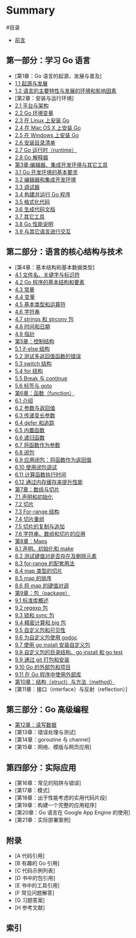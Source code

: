 # Summary

#目录

* [前言](eBook/preface.md)

## 第一部分：学习 Go 语言

* [第1章：Go 语言的起源，发展与普及]
* [1.1 起源与发展](eBook/01.1.md)
* [1.2 语言的主要特性与发展的环境和影响因素](eBook/01.2.md)
* [第2章：安装与运行环境]
* [2.1 平台与架构](eBook/02.1.md)
* [2.2 Go 环境变量](eBook/02.2.md)
* [2.3 在 Linux 上安装 Go](eBook/02.3.md)
* [2.4 在 Mac OS X 上安装 Go](eBook/02.4.md)
* [2.5 在 Windows 上安装 Go](eBook/02.5.md)
* [2.6 安装目录清单](eBook/02.6.md)
* [2.7 Go 运行时（runtime）](eBook/02.7.md)
* [2.8 Go 解释器](eBook/02.8.md)
* [第3章:编辑器、集成开发环境与其它工具](eBook/03.0.md)
* [3.1 Go 开发环境的基本要求](eBook/03.1.md)
* [3.2 编辑器和集成开发环境](eBook/03.2.md)
* [3.3 调试器](eBook/03.3.md)
* [3.4 构建并运行 Go 程序](eBook/03.4.md)
* [3.5 格式化代码](eBook/03.5.md)
* [3.6 生成代码文档](eBook/03.6.md)
* [3.7 其它工具](03.7.md)
* [3.8 Go 性能说明](03.8.md)
* [3.9 与其它语言进行交互](eBook/03.9.md)

## 第二部分：语言的核心结构与技术

* [第4章：基本结构和基本数据类型]
* [4.1 文件名、关键字与标识符](eBook/04.1.md)
* [4.2 Go 程序的基本结构和要素](eBook/04.2.md)
* [4.3 常量](eBook/04.3.md)
* [4.4 变量](eBook/04.4.md)
* [4.5 基本类型和运算符](eBook/04.5.md)
* [4.6 字符串](eBook/04.6.md)
* [4.7 strings 和 strconv 包](eBook/04.7.md)
* [4.8 时间和日期](eBook/04.8.md)
* [4.9 指针](eBook/04.9.md)
* [第5章：控制结构](eBook/05.0.md)
* [5.1 if-else 结构](eBook/05.1.md)
* [5.2 测试多返回值函数的错误](eBook/05.2.md)
* [5.3 switch 结构](eBook/05.3.md)
* [5.4 for 结构](eBook/05.4.md)
* [5.5 Break 与 continue](eBook/05.5.md)
* [5.6 标签与 goto](eBook/05.6.md)
* [第6章：函数（function）](eBook/06.0.md)
* [6.1 介绍](eBook/06.1.md)
* [6.2 参数与返回值](eBook/06.2.md)
* [6.3 传递变长参数](eBook/06.3.md)
* [6.4 defer 和追踪](eBook/06.4.md)
* [6.5 内置函数](eBook/06.5.md)
* [6.6 递归函数](eBook/06.6.md)
* [6.7 将函数作为参数](eBook/06.7.md)
* [6.8 闭包](eBook/06.8.md)
* [6.9 应用闭包：将函数作为返回值](eBook/06.9.md)
* [6.10 使用闭包调试](eBook/06.10.md)
* [6.11 计算函数执行时间](eBook/06.11.md)
* [6.12 通过内存缓存来提升性能](eBook/06.12.md)
* [第7章：数组与切片](eBook/07.0.md)
* [7.1 声明和初始化](eBook/07.1.md)
* [7.2 切片](eBook/07.2.md)
* [7.3 For-range 结构](eBook/07.3.md)
* [7.4 切片重组](eBook/07.4.md)
* [7.5 切片的复制与追加](eBook/07.5.md)
* [7.6 字符串、数组和切片的应用](eBook/07.6.md)
* [第8章：Maps](eBook/08.0.md)
* [8.1 声明、初始化和 make](eBook/08.1.md)
* [8.2 测试键值对是否存在及删除元素](eBook/08.2.md)
* [8.3 for-range 的配套用法](eBook/08.3.md)
* [8.4 map 类型的切片](eBook/08.4.md)
* [8.5 map 的排序](eBook/08.5.md)
* [8.6 将 map 的键值对调](eBook/08.6.md)
* [第9章：包（package）](eBook/09.0.md)
* [9.1 标准库概述](eBook/09.1.md)
* [9.2 regexp 包](eBook/09.2.md)
* [9.3 锁和 sync 包](eBook/09.3.md)
* [9.4 精密计算和 big 包](eBook/09.4.md)
* [9.5 自定义包和可见性](eBook/09.5.md)
* [9.6 为自定义包使用 godoc](eBook/09.6.md)
* [9.7 使用 go install 安装自定义包](eBook/09.7.md)
* [9.8 自定义包的目录结构、go install 和 go test](eBook/09.8.md)
* [9.9 通过 git 打包和安装](eBook/09.9.md)
* [9.10 Go 的外部包和项目](eBook/09.10.md)
* [9.11 在 Go 程序中使用外部库](eBook/09.11.md)
* [第10章：结构（struct）与方法（method）](eBook/10.0.md)
* [第11章：接口（interface）与反射（reflection）]

## 第三部分：Go 高级编程

* [第12章：读写数据](12.0.md)
* [第13章：错误处理与测试]
* [第14章：goroutine 与 channel]
* [第15章：网络、模版与网页应用]

## 第四部分：实际应用

* [第16章：常见的陷阱与错误]
* [第17章：模式]
* [第18章：出于性能考虑的实用代码片段]
* [第19章：构建一个完整的应用程序]
* [第20章：Go 语言在 Google App Engine 的使用]
* [第21章：实际部署案例]

## 附录

* [A 代码引用]
* [B 有趣的 Go 引用]
* [C 代码示例列表]
* [D 书中的包引用]
* [E 书中的工具引用]
* [F 常见问题解答]
* [G 习题答案]
* [H 参考文献]

## 索引

